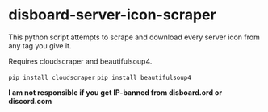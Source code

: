 # disboard-server-icon-scraper
This python script attempts to scrape and download every server icon from any tag you give it. 

Requires cloudscraper and beautifulsoup4.

``pip install cloudscraper`` 
``pip install beautifulsoup4``

**I am not responsible if you get IP-banned from disboard.ord or discord.com**
